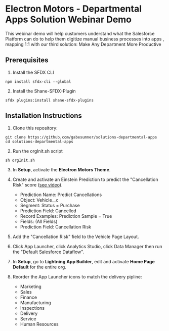 # Electron Motors - Departmental Apps Solution Webinar Demo

This webinar demo will help customers understand what the Salesforce Platform can do to help them digitize manual business processes into apps , mapping 1:1 with our third solution: Make Any Department More Productive

## Prerequisites

1. Install the SFDX CLI

```
npm install sfdx-cli --global
```

2. Install the Shane-SFDX-Plugin

```
sfdx plugins:install shane-sfdx-plugins
```

## Installation Instructions

1. Clone this repository:

```
git clone https://github.com/gabesumner/solutions-departmental-apps
cd solutions-departmental-apps
```

2. Run the orgInit.sh script
```
sh orgInit.sh
```

3. In **Setup**, activate the **Electron Motors Theme**.

3. Create and activate an Einstein Prediction to predict the "Cancellation Risk" score ([see video](https://drive.google.com/open?id=1SCfkYPVv2mYP9ynz1BOak1yaUc78NTXH)).
    - Prediction Name: Predict Cancellations
    - Object: Vehicle__c
    - Segment: Status = Purchase
    - Prediction Field: Cancelled
    - Record Examples: Prediction Sample = True
    - Fields: (All Fields)
    - Prediction Field: Cancellation Risk

4. Add the "Cancellation Risk" field to the Vehicle Page Layout.

5. Click App Launcher, click Analytics Studio, click Data Manager then run the "Default Salesforce Dataflow".

6. In **Setup**, go to **Lightning App Builder**, edit and activate **Home Page Default** for the entire org.

7. Reorder the App Launcher icons to match the delivery pipline:
    - Marketing
    - Sales
    - Finance
    - Manufacturing
    - Inspections
    - Delivery
    - Service
    - Human Resources

